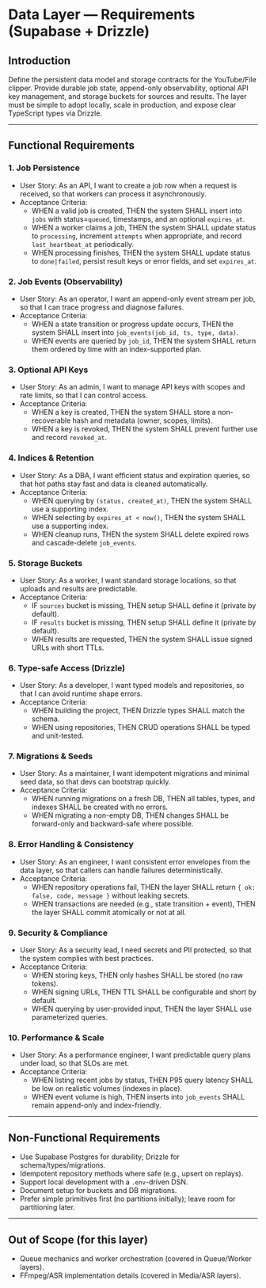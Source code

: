 <!-- artifact_id: 2b6c8b68-9f56-4c5b-9e5a-1b7c3a1d297e -->

# Data Layer — Requirements (Supabase + Drizzle)

## Introduction

Define the persistent data model and storage contracts for the YouTube/File clipper. Provide durable job state, append-only observability, optional API key management, and storage buckets for sources and results. The layer must be simple to adopt locally, scale in production, and expose clear TypeScript types via Drizzle.

---

## Functional Requirements

### 1. Job Persistence

-   User Story: As an API, I want to create a job row when a request is received, so that workers can process it asynchronously.
-   Acceptance Criteria:
    -   WHEN a valid job is created, THEN the system SHALL insert into `jobs` with status=`queued`, timestamps, and an optional `expires_at`.
    -   WHEN a worker claims a job, THEN the system SHALL update status to `processing`, increment `attempts` when appropriate, and record `last_heartbeat_at` periodically.
    -   WHEN processing finishes, THEN the system SHALL update status to `done|failed`, persist result keys or error fields, and set `expires_at`.

### 2. Job Events (Observability)

-   User Story: As an operator, I want an append-only event stream per job, so that I can trace progress and diagnose failures.
-   Acceptance Criteria:
    -   WHEN a state transition or progress update occurs, THEN the system SHALL insert into `job_events(job_id, ts, type, data)`.
    -   WHEN events are queried by `job_id`, THEN the system SHALL return them ordered by time with an index-supported plan.

### 3. Optional API Keys

-   User Story: As an admin, I want to manage API keys with scopes and rate limits, so that I can control access.
-   Acceptance Criteria:
    -   WHEN a key is created, THEN the system SHALL store a non-recoverable hash and metadata (owner, scopes, limits).
    -   WHEN a key is revoked, THEN the system SHALL prevent further use and record `revoked_at`.

### 4. Indices & Retention

-   User Story: As a DBA, I want efficient status and expiration queries, so that hot paths stay fast and data is cleaned automatically.
-   Acceptance Criteria:
    -   WHEN querying by `(status, created_at)`, THEN the system SHALL use a supporting index.
    -   WHEN selecting by `expires_at < now()`, THEN the system SHALL use a supporting index.
    -   WHEN cleanup runs, THEN the system SHALL delete expired rows and cascade-delete `job_events`.

### 5. Storage Buckets

-   User Story: As a worker, I want standard storage locations, so that uploads and results are predictable.
-   Acceptance Criteria:
    -   IF `sources` bucket is missing, THEN setup SHALL define it (private by default).
    -   IF `results` bucket is missing, THEN setup SHALL define it (private by default).
    -   WHEN results are requested, THEN the system SHALL issue signed URLs with short TTLs.

### 6. Type-safe Access (Drizzle)

-   User Story: As a developer, I want typed models and repositories, so that I can avoid runtime shape errors.
-   Acceptance Criteria:
    -   WHEN building the project, THEN Drizzle types SHALL match the schema.
    -   WHEN using repositories, THEN CRUD operations SHALL be typed and unit-tested.

### 7. Migrations & Seeds

-   User Story: As a maintainer, I want idempotent migrations and minimal seed data, so that devs can bootstrap quickly.
-   Acceptance Criteria:
    -   WHEN running migrations on a fresh DB, THEN all tables, types, and indexes SHALL be created with no errors.
    -   WHEN migrating a non-empty DB, THEN changes SHALL be forward-only and backward-safe where possible.

### 8. Error Handling & Consistency

-   User Story: As an engineer, I want consistent error envelopes from the data layer, so that callers can handle failures deterministically.
-   Acceptance Criteria:
    -   WHEN repository operations fail, THEN the layer SHALL return `{ ok: false, code, message }` without leaking secrets.
    -   WHEN transactions are needed (e.g., state transition + event), THEN the layer SHALL commit atomically or not at all.

### 9. Security & Compliance

-   User Story: As a security lead, I need secrets and PII protected, so that the system complies with best practices.
-   Acceptance Criteria:
    -   WHEN storing keys, THEN only hashes SHALL be stored (no raw tokens).
    -   WHEN signing URLs, THEN TTL SHALL be configurable and short by default.
    -   WHEN querying by user-provided input, THEN the layer SHALL use parameterized queries.

### 10. Performance & Scale

-   User Story: As a performance engineer, I want predictable query plans under load, so that SLOs are met.
-   Acceptance Criteria:
    -   WHEN listing recent jobs by status, THEN P95 query latency SHALL be low on realistic volumes (indexes in place).
    -   WHEN event volume is high, THEN inserts into `job_events` SHALL remain append-only and index-friendly.

---

## Non-Functional Requirements

-   Use Supabase Postgres for durability; Drizzle for schema/types/migrations.
-   Idempotent repository methods where safe (e.g., upsert on replays).
-   Support local development with a `.env`-driven DSN.
-   Document setup for buckets and DB migrations.
-   Prefer simple primitives first (no partitions initially); leave room for partitioning later.

---

## Out of Scope (for this layer)

-   Queue mechanics and worker orchestration (covered in Queue/Worker layers).
-   FFmpeg/ASR implementation details (covered in Media/ASR layers).
